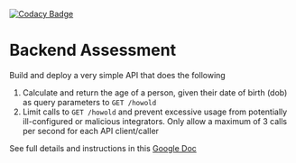 [![Codacy Badge](https://app.codacy.com/project/badge/Grade/31384179c85f478a83385148a51eed37)](https://www.codacy.com/gh/endiesworld/age_calculator_django/dashboard?utm_source=github.com&amp;utm_medium=referral&amp;utm_content=endiesworld/age_calculator_django&amp;utm_campaign=Badge_Grade)
# Backend Assessment

Build and deploy a very simple API that does the following

1. Calculate and return the age of a person, given their date of birth (dob) as query parameters to `GET /howold`
2. Limit calls to `GET /howold` and prevent excessive usage from potentially ill-configured or malicious integrators. Only allow a maximum of 3 calls per second for each API client/caller

See full details and instructions in this [Google Doc](https://docs.google.com/document/d/1ma5vKz0j34gwI9WYrZddMM1ENlQddGOVFJ5qdSq2QlQ)